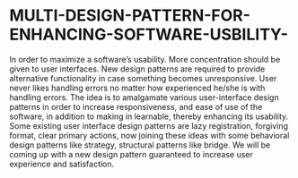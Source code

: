 # MULTI-DESIGN-PATTERN-FOR-ENHANCING-SOFTWARE-USBILITY-
In order to maximize a software’s usability. More concentration should be given to user interfaces. New design patterns are required to provide alternative functionality in case something becomes unresponsive. User never likes handling errors no matter how experienced he/she is with handling errors. The idea is to amalgamate various user-interface design patterns in order to increase responsiveness, and ease of use of the software, in addition to making in learnable, thereby enhancing its usability. Some existing user interface design patterns are lazy registration, forgiving format, clear primary actions, now joining these ideas with some behavioral design patterns like strategy, structural patterns like bridge. We will be coming up with a new design pattern guaranteed to increase user experience  and satisfaction. 
